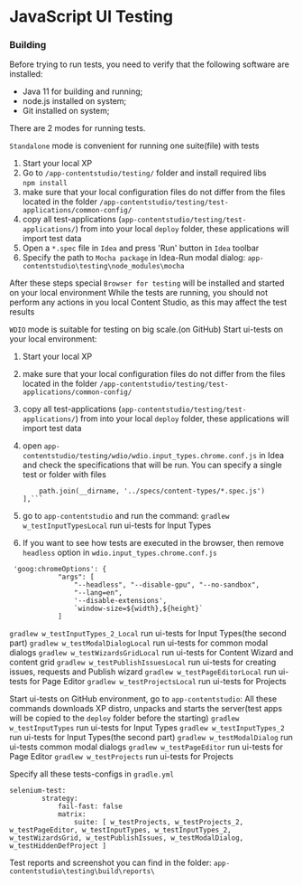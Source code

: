JavaScript UI Testing
===

### Building

Before trying to run tests, you need to verify that the following software are installed:

* Java 11 for building and running;
* node.js installed on system;
* Git installed on system;

There are 2 modes for running tests.

`Standalone` mode is convenient for running one suite(file) with tests
1. Start your local XP
2. Go to `/app-contentstudio/testing/` folder and install required libs  
    ``` npm install ```
3. make sure that your local configuration files do not differ from the files located in the folder `/app-contentstudio/testing/test-applications/common-config/`
4. copy all test-applications (`app-contentstudio/testing/test-applications/`) from  into your local `deploy` folder, these applications will import test data
5. Open a `*.spec` file in `Idea` and press 'Run' button in `Idea` toolbar
6. Specify the path to `Mocha package` in Idea-Run modal dialog: `app-contentstudio\testing\node_modules\mocha`

 After these steps special `Browser for testing` will be installed and started on your local environment
 While the tests are running, you should not perform any actions in you local Content Studio, as this may affect the test results


`WDIO` mode is suitable for testing on big scale.(on GitHub)
Start ui-tests on your local environment:
1. Start your local XP
2. make sure that your local configuration files do not differ from the files located in the folder `/app-contentstudio/testing/test-applications/common-config/`
3. copy all test-applications (`app-contentstudio/testing/test-applications/`) from  into your local `deploy` folder, these applications will import test data
4. open `app-contentstudio/testing/wdio/wdio.input_types.chrome.conf.js` in Idea and check the specifications that will be run.
   You can specify a single test or folder with files

    ``` specs: [
        path.join(__dirname, '../specs/content-types/*.spec.js')
    ],```
   
5. go to `app-contentstudio` and run the command: 
    ```gradlew w_testInputTypesLocal```  run ui-tests for Input Types

6. If you want to see how tests are executed in the browser, then remove ``headless`` option in `wdio.input_types.chrome.conf.js`

```
 'goog:chromeOptions': {
            "args": [
                "--headless", "--disable-gpu", "--no-sandbox",
                "--lang=en",
                '--disable-extensions',
                `window-size=${width},${height}`
            ]
```

```gradlew w_testInputTypes_2_Local``` run ui-tests for Input Types(the second part)
```gradlew w_testModalDialogLocal```   run ui-tests for common modal dialogs
```gradlew w_testWizardsGridLocal```   run ui-tests for Content Wizard and content grid
```gradlew w_testPublishIssuesLocal``` run ui-tests for creating issues, requests and Publish wizard
```gradlew w_testPageEditorLocal```    run ui-tests for Page Editor
```gradlew w_testProjectsLocal```      run ui-tests for Projects


Start ui-tests on GitHub environment,  go to `app-contentstudio`:
 All these commands downloads XP distro, unpacks and starts the server(test apps will be copied to the `deploy` folder before the starting)
```gradlew w_testInputTypes```       run ui-tests for Input Types
```gradlew w_testInputTypes_2```     run ui-tests for Input Types(the second part)
```gradlew w_testModalDialog```      run ui-tests common modal dialogs
```gradlew w_testPageEditor```       run ui-tests for Page Editor
```gradlew w_testProjects```         run ui-tests for Projects


Specify all these tests-configs in ``gradle.yml``

```
selenium-test:
        strategy:
            fail-fast: false
            matrix:
                suite: [ w_testProjects, w_testProjects_2, w_testPageEditor, w_testInputTypes, w_testInputTypes_2, w_testWizardsGrid, w_testPublishIssues, w_testModalDialog, w_testHiddenDefProject ]
```

Test reports and screenshot you can find in the folder: ```app-contentstudio\testing\build\reports\``` 
